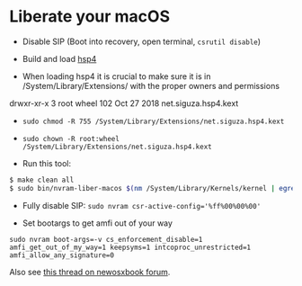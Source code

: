 # Liberate your macOS

- Disable SIP (Boot into recovery, open terminal, `csrutil disable`)

- Build and load [hsp4](https://github.com/siguza/hsp4)

- When loading hsp4 it is crucial to make sure it is in /System/Library/Extensions/ with the proper owners and permissions

drwxr-xr-x    3 root  wheel    102 Oct 27  2018 net.siguza.hsp4.kext

- ```sudo chmod -R 755 /System/Library/Extensions/net.siguza.hsp4.kext```
- ```sudo chown -R root:wheel /System/Library/Extensions/net.siguza.hsp4.kext```

- Run this tool:
```sh
$ make clean all
$ sudo bin/nvram-liber-macos $(nm /System/Library/Kernels/kernel | egrep 'mac_policy_list$' | cut -d' ' -f1)
```

- Fully disable SIP: `sudo nvram csr-active-config='%ff%00%00%00'`

- Set bootargs to get amfi out of your way

```sudo nvram boot-args=-v cs_enforcement_disable=1 amfi_get_out_of_my_way=1 keepsyms=1 intcoproc_unrestricted=1 amfi_allow_any_signature=0```

Also see [this thread on newosxbook forum](http://www.newosxbook.com/forum/viewtopic.php?t=16798).
